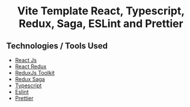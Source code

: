 <h1 align="center">
  Vite Template React, Typescript, Redux, Saga, ESLint and Prettier
</h1>

## Technologies / Tools Used

- [React Js](https://www.npmjs.com/package/react)
- [React Redux](https://www.npmjs.com/package/react-redux)
- [ReduxJs Toolkit](https://www.npmjs.com/package/@reduxjs/toolkit)
- [Redux Saga](https://www.npmjs.com/package/redux-saga)
- [Typescript](https://www.npmjs.com/package/typescript)
- [Eslint](https://www.npmjs.com/package/eslint)
- [Prettier](https://www.npmjs.com/package/prettier)
